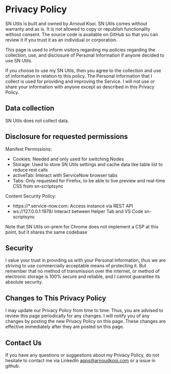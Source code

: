 # Privacy Policy
SN Utils is built and owned by Arnoud Kooi.
SN Utils comes without warranty and as is. It is not allowed to copy or republish functionality without consent.
The source code is available on GitHub so that you can review it if you trust it as an individual or corporation.

This page is used to inform visitors regarding my policies regarding the collection, use, and disclosure of Personal Information if anyone decided to use SN Utils.

If you choose to use my SN Utils, then you agree to the collection and use of information in relation to this policy. The Personal Information that I collect is used for providing and improving the Service. I will not use or share your information with anyone except as described in this Privacy Policy.

## Data collection
SN Utils does not collect data.

## Disclosure for requested permissions
Manifest Permissions:
- Cookies: Needed and only used for switching Nodes  
- Storage: Used to store SN Utils settings and cache data like table list to reduce rest calls  
- activeTab: Interact with ServiceNow browser tabs  
- Tabs: Only requested for Firefox, to be able to live preview and real-time CSS from sn-scriptsync  

Content Security Policy:
- https://*.service-now.com: Access instance via REST API  
- ws://127.0.0.1:1978/	Interact between Helper Tab and VS Code sn-scriptsync  
 
Note that SN Utils on-prem for Chrome does not implement a CSP at this point, but it shares the same codebase

## Security
I value your trust in providing us with your Personal Information, thus we are striving to use commercially acceptable means of protecting it. But remember that no method of transmission over the internet, or method of electronic storage is 100% secure and reliable, and I cannot guarantee its absolute security.

## Changes to This Privacy Policy
I may update our Privacy Policy from time to time. Thus, you are advised to review this page periodically for any changes. I will notify you of any changes by posting the new Privacy Policy on this page. These changes are effective immediately after they are posted on this page.

## Contact Us
If you have any questions or suggestions about my Privacy Policy, do not hesitate to contact me via LinkedIn apps@arnoudkooi.com or a issue in github.

